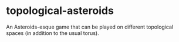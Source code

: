 # topological-asteroids
An Asteroids-esque game that can be played on different topological spaces (in addition to the usual torus).
